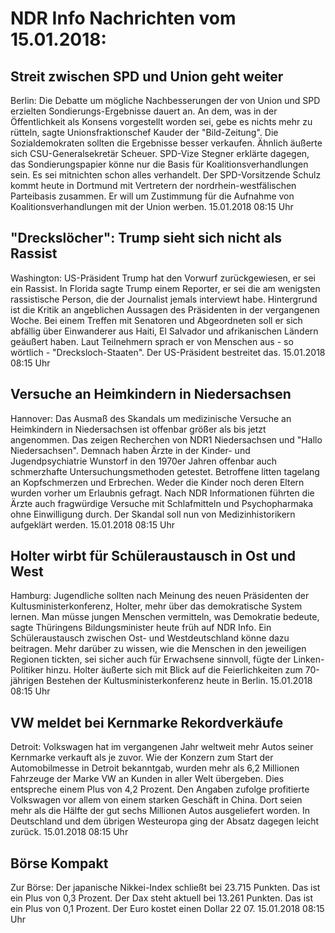 # NDR Info Nachrichten vom 15.01.2018:


## Streit zwischen SPD und Union geht weiter
Berlin: Die Debatte um mögliche Nachbesserungen der von Union und SPD erzielten Sondierungs-Ergebnisse dauert an. An dem, was in der Öffentlichkeit als Konsens vorgestellt worden sei, gebe es nichts mehr zu rütteln, sagte Unionsfraktionschef Kauder der "Bild-Zeitung". Die Sozialdemokraten sollten die Ergebnisse besser verkaufen. Ähnlich äußerte sich CSU-Generalsekretär Scheuer. SPD-Vize Stegner erklärte dagegen, das Sondierungspapier könne nur die Basis für Koalitionsverhandlungen sein. Es sei mitnichten schon alles verhandelt. Der SPD-Vorsitzende Schulz kommt heute in Dortmund mit Vertretern der nordrhein-westfälischen Parteibasis zusammen. Er will um Zustimmung für die Aufnahme von Koalitionsverhandlungen mit der Union werben. 15.01.2018 08:15 Uhr 

## "Dreckslöcher": Trump sieht sich nicht als Rassist
Washington: US-Präsident Trump hat den Vorwurf zurückgewiesen, er sei ein Rassist. In Florida sagte Trump einem Reporter, er sei die am wenigsten rassistische Person, die der Journalist jemals interviewt habe. Hintergrund ist die Kritik an angeblichen Aussagen des Präsidenten in der vergangenen Woche. Bei einem Treffen mit Senatoren und Abgeordneten soll er sich abfällig über Einwanderer aus Haiti, El Salvador und afrikanischen Ländern geäußert haben. Laut Teilnehmern sprach er von Menschen aus - so wörtlich - "Drecksloch-Staaten". Der US-Präsident bestreitet das. 15.01.2018 08:15 Uhr 

## Versuche an Heimkindern in Niedersachsen
Hannover: Das Ausmaß des Skandals um medizinische Versuche an Heimkindern in Niedersachsen ist offenbar größer als bis jetzt angenommen. Das zeigen Recherchen von NDR1 Niedersachsen und "Hallo Niedersachsen". Demnach haben Ärzte in der Kinder- und Jugendpsychiatrie Wunstorf in den 1970er Jahren offenbar auch schmerzhafte Untersuchungsmethoden getestet. Betroffene litten tagelang an Kopfschmerzen und Erbrechen. Weder die Kinder noch deren Eltern wurden vorher um Erlaubnis gefragt. Nach NDR Informationen führten die Ärzte auch fragwürdige Versuche mit Schlafmitteln und Psychopharmaka ohne Einwilligung durch. Der Skandal soll nun von Medizinhistorikern aufgeklärt werden. 15.01.2018 08:15 Uhr 

## Holter wirbt für Schüleraustausch in Ost und West
Hamburg:   Jugendliche sollten nach Meinung des neuen Präsidenten der Kultusministerkonferenz, Holter, mehr über das demokratische System lernen. Man müsse jungen Menschen vermitteln, was Demokratie bedeute, sagte Thüringens Bildungsminister heute früh auf NDR Info. Ein Schüleraustausch zwischen Ost- und Westdeutschland könne dazu beitragen. Mehr darüber zu wissen, wie die Menschen in den jeweiligen Regionen tickten, sei sicher auch für Erwachsene sinnvoll, fügte der Linken-Politiker hinzu. Holter äußerte sich mit Blick auf die Feierlichkeiten zum 70-jährigen Bestehen der Kultusministerkonferenz heute in Berlin. 15.01.2018 08:15 Uhr 

## VW meldet bei Kernmarke Rekordverkäufe
Detroit: Volkswagen hat im vergangenen Jahr weltweit mehr Autos seiner Kernmarke verkauft als je zuvor. Wie der Konzern zum Start der Automobilmesse in Detroit bekanntgab, wurden mehr als 6,2 Millionen Fahrzeuge der Marke VW an Kunden in aller Welt übergeben. Dies entspreche einem Plus von 4,2 Prozent. Den Angaben zufolge profitierte Volkswagen vor allem von einem starken Geschäft in China. Dort seien mehr als die Hälfte der gut sechs Millionen Autos ausgeliefert worden. In Deutschland und dem übrigen Westeuropa ging der Absatz dagegen leicht zurück. 15.01.2018 08:15 Uhr 

## Börse Kompakt
Zur Börse: Der japanische Nikkei-Index schließt bei 23.715 Punkten. Das ist ein Plus von 0,3 Prozent. Der Dax steht aktuell bei 13.261 Punkten. Das ist ein Plus von 0,1 Prozent. Der Euro kostet einen Dollar 22 07. 15.01.2018 08:15 Uhr 
